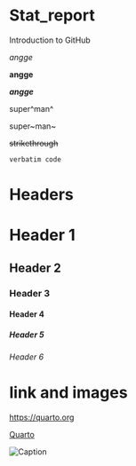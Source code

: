 # Stat_report
Introduction to GitHub

*angge*

**angge**

***angge***

super^man^ 

super~man~

~~strikethrough~~

`verbatim code`

# Headers

# Header 1

## Header 2

### Header 3

#### Header 4

##### Header 5

###### Header 6

# link and images


<https://quarto.org>

[Quarto](https://quarto.org)

![Caption](https://scontent.fmnl25-3.fna.fbcdn.net/v/t39.30808-6/382587568_1365400417522243_3752022223842442970_n.jpg?_nc_cat=101&ccb=1-7&_nc_sid=1b51e3&_nc_eui2=AeGumQKSgllIkTfEoaC2znOUmfaj0sByWHmZ9qPSwHJYefdAmRc5plAqmH7Lz0YdB-sNM97oyaKnTbWVZYNxhpKm&_nc_ohc=QkjLtt7BWkIAX-sNoXf&_nc_ht=scontent.fmnl25-3.fna&oh=00_AfDBpwhjxAKjGNQdKR3OQAQe0TN0nnFYMt6v6WGckdBDcQ&oe=65206890)




